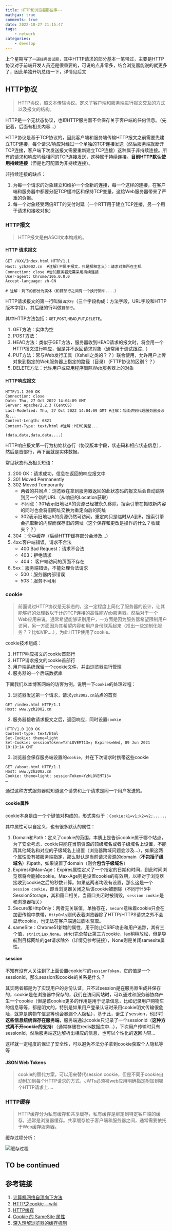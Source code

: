 ```yaml
---
title: HTTP和浏览器那些事~~
mathjax: true
comments: true
date: 2022-10-27 21:15:47
tags:
    - network
categories:
    - develop
---
```


上个星期写了`一道经典面试题`，其中HTTP请求的部分基本一笔带过，主要是HTTP协议对于前端开发人员还是很重要的，可说的点非常多，结合浏览器能说的就更多了，因此单独开坑总结一下，详情见后文

<!--more-->

## HTTP协议

> HTTP协议，超文本传输协议。定义了客户端和服务端进行报文交互的方式以及报文的结构。

HTTP是一个无状态协议，也即HTTP服务器不会保存关于客户端的任何信息。（先记着，后面有相关内容...）

HTTP协议是基于TCP协议的，因此客户端和服务端传输HTTP报文之前需要先建立TCP连接，每个请求/响应对经过一个单独的TCP连接发送（然后服务端就断开TCP连接，客户端下次发送报文需要重新建立TCP连接）这种属于非持续连接。所有的请求和响应均经相同的TCP连接发送，这种属于持续连接。**目前HTTP默认使用持续连接**（但是也可配置为非持续连接）。

非持续连接的缺点：
1. 为每一个请求的对象建立和维护一个全新的连接，每一个这样的连接，在客户端和服务器中都要分配TCP缓冲区和保持TCP变量，这给Web服务器带来了严重的负担。
2. 每一个对象经受两倍RTT的交付时延（一个RTT用于建立TCP连接，另一个用于请求和接收对象）

### HTTP报文

> HTTP报文是由ASCII文本构成的。

#### HTTP 请求报文

```text
GET /XXX/Index.html HTTP/1.1
Host: yzh2002.cn  #注解(不属于报文，只是解释含义)：请求对象所在主机
Connection: close #告知服务器无需采用持续连接
User-agent: Chrome/106.0.0.0
Accept-language: zh-CN

# 注解：剩下的部分为实体（和首部行之间有一个换行回车....）
```
HTTP请求报文的第一行叫做`请求行`（三个字段构成：方法字段，URL字段和HTTP版本字段），其后继的行叫做`首部行`。

其中HTTP方法包括：`GET`,`POST`,`HEAD`,`PUT`,`DELETE`。

1. GET方法：实体为空
2. POST方法：
3. HEAD方法：类似于GET方法，服务器收到HEAD请求的报文时，将会用一个HTTP报文进行响应，但是并不返回请求对象（通常用于调试跟踪...）
4. PUT方法：常与Web发行工具（Xshell之类的？？）联合使用，允许用户上传对象到指定的Web服务器上指定的路径（目录）（FTTP协议的区别？？）
5. DELETE方法：允许用户或应用程序删除Web服务器上的对象

#### HTTP响应报文

```text
HTTP/1.1 200 OK
Connection: close
Date: Thu, 27 Oct 2022 14:04:09 GMT
Server: Apache/2.2.3 (CentOS)
Last-Modefied: Thu, 27 Oct 2022 14:04:09 GMT #注解：后续讲到代理服务器会涉及...
Content-Length: 6821
Content-Type: text/html #注解：MIME类型...

(data,data,data,data....)
```
HTTP响应报文第一行为初始状态行（协议版本字段，状态码和相应状态信息），然后是首部行，再下面就是实体数据。

常见状态码及相关短语：

1. 200 OK：请求成功，信息在返回的响应报文中
2. 301 Moved Permanently
3. 302 Moved Temporarily
    - 两者的共同点：浏览器在拿到服务器返回的此状态码的报文后会自动跳转到另一个新的URL（从响应的Location获取）
    - 不同点：301表示旧地址A的资源已经被永久移除，搜索引擎在抓取新内容的同时也会将旧网址交换为重定向后的网址
    - 302表示旧地址A的资源仍然可访问，重定向只是临时从A到B，搜索引擎会抓取新的内容而保存旧的网址（这个保存和更改是操作的什么？收藏夹？？）
4. 304 ：命中缓存（后续HTTP缓存部分会涉及...）
5. 4xx:客户端错误，请求不合法
    - 400 Bad Request：请求不合法
    - 403：拒绝请求
    - 404： 客户端访问的页面不存在
6. 5xx：服务端错误，不能处理合法请求
    - 500：服务器内部错误
    - 503：服务不可用


### cookie

> 前面说过HTTP协议是无状态的，这一定程度上简化了服务器的设计，让其能够好的处理数以千计的TCP连接的高性能Web服务器。然后对于一个Web应用来说，通常希望能够识别用户，一方面是因为服务器希望限制用户访问，另一方面因为其希望内容和用户身份联系起来（推出一些定制化服务？？比如VIP....），为此HTTP使用了cookie。

cookie技术组成：

1. HTTP响应报文的cookie首部行
2. HTTP请求报文的cookie首部行
3. 用户端系统保留一个cookie文件，并由浏览器进行管理
4. 服务器的一个后端数据库

下面我们以本博客网站的访客为例，说明一下`cookie`的处理过程：

1. 浏览器发送第一个请求，请求`yzh2002.cn`站点的首页
```text
GET /index.html HTTP/1.1
Host: www.yzh2002.cn
```
2. 服务器接收请求报文之后，返回响应，同时设置`cookie`
```text
HTTP/1.0 200 OK
Content-type: text/html
Set-Cookie: theme=light
Set-Cookie: sessionToken=YzhLOVEMT13=; Expires=Wed, 09 Jun 2021 10:18:14 GMT
```
3. 浏览器会保存服务端设置的`cookie`，并在下次请求时携带这些cookie
```text
GET /about.html HTTP/1.1
Host: www.yzh2002.cn
Cookie: theme=light; sessionToken=YzhLOVEMT13=
…
```

通过这种方式服务器就知道这个请求和上个请求是同一个用户发送的。

#### cookie属性

cookie本身是由一个个键值对构成的，形式类似于：`Cookie:k1=v1;k2=v2;......`

其中属性可以自定义，也有很多默认的属性：

1. Domain和Path：定义了cookie的范围，本质上是告诉cookie属于哪个站点，为了安全考虑，cookie只能在当前资源的顶级域名或者子级域名上设置，不能再其他域名和对应的子级域名上设置（浏览器跨域问题会涉及...），如果这两个属性没有被服务端指定，那么默认是当前请求资源的domain（**不包括子级域名**）和path，如果设置了domain（则会**包含子级域名**）
2. Expires和Max-Age：Expires属性定义了一个指定的日期和时间，到此时间浏览器将会删掉cookie。Max-Age则是设置cookie的有效期，以相对于浏览器接收到cookie之后的秒数计算。如果这两者均没有设置，那么这是一个`session cookie`，即当浏览器关闭之后该cookie被删除（不同于H5中SessionStorage，其和窗口相关，当窗口关闭时被销毁，`session cookie`是和浏览器相关）
3. Secure和HttpOnly：两者无关联值，单独存在，`Secure`意味着cookie只会在加密传输中携带，`HttpOnly`则代表着浏览器除了HTTP/HTTPS请求之外不会显示cookie，也无法在客户端通过脚本获取。
4. sameSite：Chrome51新增的属性，用于防止CSRF攻击和用户追踪，其有三个值，`strict`,`Lax`,`None`。strict完全禁止第三方cookie，lax稍稍放松，但是导航到目标网址的get请求除外（详情见参考链接），None则是关闭samesite属性。

#### session

不知有没有人关注到了上面设置cookie时的`sessionToken`，它的值是一个sessionId，那么session和cookie的关系是什么？

其实两者都是为了实现用户的身份认证，只不过session是在服务器生成并保存的，cookie是在浏览器中保存的，我们在访问网站时，可以通过和服务器协商产生一个cookie（但是该cookie更多的作用是用于记录信息，比如记录用户购物车的信息等等，都是明文的，特别是如果用户登录认证时采用cookie明文传输很危险，就算是购物车信息等也会暴漏个人隐私），基于此，诞生了session，也即将**这些信息统统保存在服务端**，服务端通过cookie只记录了一个sessionId（**这种方式离不开cookie的支持**）（通常存储在redis数据库中...），下次用户传输时只有sessionId，然后服务端这边解析出相应的信息，也可以个性化的返回内容...

这样就一定程度的保证了安全性，可以避免不法分子拿到cookie获取个人隐私等等

#### JSON Web Tokens

> cookie的替代方案，可以用来替代session cookie，但是不同于cookie自动附加到每个HTTP请求的方式，JWTs必须被web应用明确指定附加到哪个HTTP请求上....

### HTTP缓存

> HTTP缓存分为私有缓存和共享缓存，私有缓存是绑定到特定客户端的缓存，通常是浏览器缓存。共享缓存位于客户端和服务器之间，通常需要依托于Web缓存服务器。

缓存过程分析：

![缓存过程](https://p.qlogo.cn/hy_personal/3e28f14aa0516842e3a9bdd65a95b6961c9c88fc03a1b1501e460918dc14c264/0.png)


## TO be continued


## 参考链接

1. [计算机网络自顶向下方法]()
2. [HTTP之cookie --wiki](https://en.wikipedia.org/wiki/HTTP_cookie)
3. [HTTP缓存](https://developer.mozilla.org/zh-CN/docs/Web/HTTP/Caching)
4. [Cookie 的 SameSite 属性](https://www.ruanyifeng.com/blog/2019/09/cookie-samesite.html)
5. [深入理解浏览器的缓存机制](https://zhuanlan.zhihu.com/p/99340110)